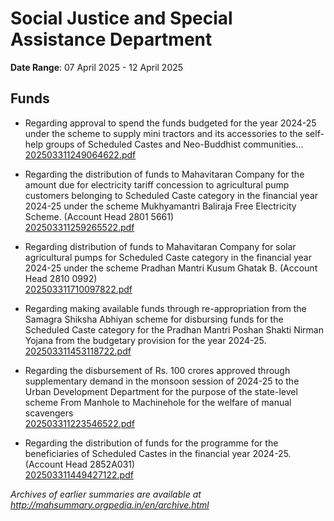 # Social Justice and Special Assistance Department

**Date Range**: 07 April 2025 - 12 April 2025


## Funds
- Regarding approval to spend the funds budgeted for the year 2024-25 under the scheme to supply mini tractors and its accessories to the self-help groups of Scheduled Castes and Neo-Buddhist communities...\
  [202503311249064622.pdf](https://gr.maharashtra.gov.in/Site/Upload/Government%20Resolutions/English/202503311249064622.pdf)

- Regarding the distribution of funds to Mahavitaran Company for the amount due for electricity tariff concession to agricultural pump customers belonging to Scheduled Caste category in the financial year 2024-25 under the scheme Mukhyamantri Baliraja Free Electricity Scheme. (Account Head 2801 5661)\
  [202503311259265522.pdf](https://gr.maharashtra.gov.in/Site/Upload/Government%20Resolutions/English/202503311259265522.pdf)

- Regarding distribution of funds to Mahavitaran Company for solar agricultural pumps for Scheduled Caste category in the financial year 2024-25 under the scheme Pradhan Mantri Kusum Ghatak B. (Account Head 2810 0992)\
  [202503311710097822.pdf](https://gr.maharashtra.gov.in/Site/Upload/Government%20Resolutions/English/202503311710097822.pdf)

- Regarding making available funds through re-appropriation from the Samagra Shiksha Abhiyan scheme for disbursing funds for the Scheduled Caste category for the Pradhan Mantri Poshan Shakti Nirman Yojana from the budgetary provision for the year 2024-25.\
  [202503311453118722.pdf](https://gr.maharashtra.gov.in/Site/Upload/Government%20Resolutions/English/202503311453118722.pdf)

- Regarding the disbursement of Rs. 100 crores approved through supplementary demand in the monsoon session of 2024-25 to the Urban Development Department for the purpose of the state-level scheme From Manhole to Machinehole for the welfare of manual scavengers\
  [202503311223546522.pdf](https://gr.maharashtra.gov.in/Site/Upload/Government%20Resolutions/English/202503311223546522.pdf)

- Regarding the distribution of funds for the programme for the beneficiaries of Scheduled Castes in the financial year 2024-25. (Account Head 2852A031)\
  [202503311449427122.pdf](https://gr.maharashtra.gov.in/Site/Upload/Government%20Resolutions/English/202503311449427122.pdf)


*Archives of earlier summaries are available at http://mahsummary.orgpedia.in/en/archive.html*